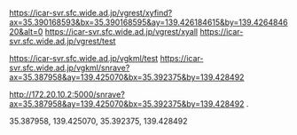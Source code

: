 https://icar-svr.sfc.wide.ad.jp/vgrest/xyfind?ax=35.390168593&bx=35.390168595&ay=139.426184615&by=139.426484620&alt=0
https://icar-svr.sfc.wide.ad.jp/vgrest/xyall
https://icar-svr.sfc.wide.ad.jp/vgrest/test

https://icar-svr.sfc.wide.ad.jp/vgkml/test
https://icar-svr.sfc.wide.ad.jp/vgkml/snrave?ax=35.387958&ay=139.425070&bx=35.392375&by=139.428492

http://172.20.10.2:5000/snrave?ax=35.387958&ay=139.425070&bx=35.392375&by=139.428492
.

35.387958, 139.425070, 35.392375, 139.428492

